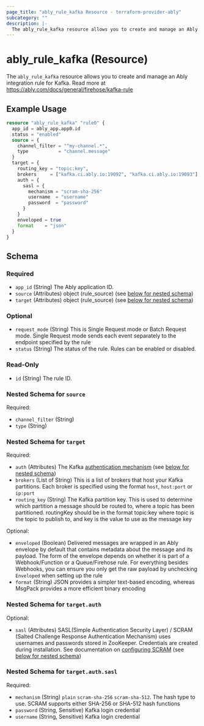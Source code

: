 ```yaml
---
page_title: "ably_rule_kafka Resource - terraform-provider-ably"
subcategory: ""
description: |-
  The ably_rule_kafka resource allows you to create and manage an Ably integration rule for Kafka. Read more at https://ably.com/docs/general/firehose/kafka-rule
---
```


# ably_rule_kafka (Resource)

The `ably_rule_kafka` resource allows you to create and manage an Ably integration rule for Kafka. Read more at https://ably.com/docs/general/firehose/kafka-rule


## Example Usage

```terraform
resource "ably_rule_kafka" "rule0" {
  app_id = ably_app.app0.id
  status = "enabled"
  source = {
    channel_filter = "^my-channel.*",
    type           = "channel.message"
  }
  target = {
    routing_key = "topic:key",
    brokers     = ["kafka.ci.ably.io:19092", "kafka.ci.ably.io:19093"]
    auth = {
      sasl = {
        mechanism = "scram-sha-256"
        username  = "username"
        password  = "password"
      }
    }
    enveloped = true
    format    = "json"
  }
}
```

<!-- schema generated by tfplugindocs -->
## Schema

### Required

- `app_id` (String) The Ably application ID.
- `source` (Attributes) object (rule_source) (see [below for nested schema](#nestedatt--source))
- `target` (Attributes) object (rule_source) (see [below for nested schema](#nestedatt--target))

### Optional

- `request_mode` (String) This is Single Request mode or Batch Request mode. Single Request mode sends each event separately to the endpoint specified by the rule
- `status` (String) The status of the rule. Rules can be enabled or disabled.

### Read-Only

- `id` (String) The rule ID.

<a id="nestedatt--source"></a>
### Nested Schema for `source`

Required:

- `channel_filter` (String)
- `type` (String)


<a id="nestedatt--target"></a>
### Nested Schema for `target`

Required:

- `auth` (Attributes) The Kafka [authentication mechanism](https://docs.confluent.io/platform/current/kafka/overview-authentication-methods.html) (see [below for nested schema](#nestedatt--target--auth))
- `brokers` (List of String) This is a list of brokers that host your Kafka partitions. Each broker is specified using the format `host`, `host:port` or `ip:port`
- `routing_key` (String) The Kafka partition key. This is used to determine which partition a message should be routed to, where a topic has been partitioned. routingKey should be in the format topic:key where topic is the topic to publish to, and key is the value to use as the message key

Optional:

- `enveloped` (Boolean) Delivered messages are wrapped in an Ably envelope by default that contains metadata about the message and its payload. The form of the envelope depends on whether it is part of a Webhook/Function or a Queue/Firehose rule. For everything besides Webhooks, you can ensure you only get the raw payload by unchecking `Enveloped` when setting up the rule
- `format` (String) JSON provides a simpler text-based encoding, whereas MsgPack provides a more efficient binary encoding

<a id="nestedatt--target--auth"></a>
### Nested Schema for `target.auth`

Optional:

- `sasl` (Attributes) SASL(Simple Authentication Security Layer) / SCRAM (Salted Challenge Response Authentication Mechanism) uses usernames and passwords stored in ZooKeeper. Credentials are created during installation. See documentation on [configuring SCRAM](https://docs.confluent.io/platform/current/kafka/authentication_sasl/authentication_sasl_scram.html#kafka-sasl-auth-scram) (see [below for nested schema](#nestedatt--target--auth--sasl))

<a id="nestedatt--target--auth--sasl"></a>
### Nested Schema for `target.auth.sasl`

Required:

- `mechanism` (String) `plain` `scram-sha-256` `scram-sha-512`. The hash type to use. SCRAM supports either SHA-256 or SHA-512 hash functions
- `password` (String, Sensitive) Kafka login credential
- `username` (String, Sensitive) Kafka login credential